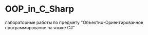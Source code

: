 # OOP_in_C_Sharp
лабораторные работы по предмету "Объектно-Ориентированное программирование на языке C#"
